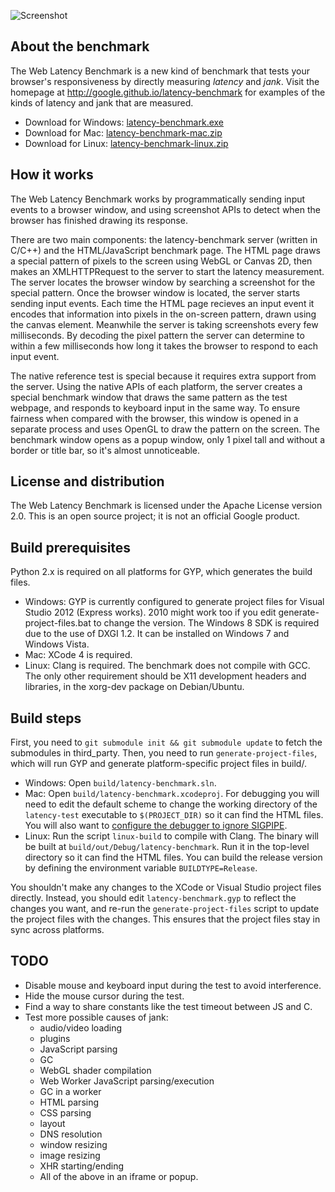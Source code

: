 ![Screenshot](http://google.github.io/latency-benchmark/screenshot.png "Web Latency Benchmark")

## About the benchmark

The Web Latency Benchmark is a new kind of benchmark that tests your browser's responsiveness by directly measuring *latency* and *jank*. Visit the homepage at http://google.github.io/latency-benchmark for examples of the kinds of latency and jank that are measured.

* Download for Windows: [latency-benchmark.exe](http://google.github.io/latency-benchmark/latency-benchmark.exe)
* Download for Mac: [latency-benchmark-mac.zip](http://google.github.io/latency-benchmark/latency-benchmark-mac.zip)
* Download for Linux: [latency-benchmark-linux.zip](http://google.github.io/latency-benchmark/latency-benchmark-linux.zip)

## How it works

The Web Latency Benchmark works by programmatically sending input events to a browser window, and using screenshot APIs to detect when the browser has finished drawing its response.

There are two main components: the latency-benchmark server (written in C/C++) and the HTML/JavaScript benchmark page. The HTML page draws a special pattern of pixels to the screen using WebGL or Canvas 2D, then makes an XMLHTTPRequest to the server to start the latency measurement. The server locates the browser window by searching a screenshot for the special pattern. Once the browser window is located, the server starts sending input events. Each time the HTML page recieves an input event it encodes that information into pixels in the on-screen pattern, drawn using the canvas element. Meanwhile the server is taking screenshots every few milliseconds. By decoding the pixel pattern the server can determine to within a few milliseconds how long it takes the browser to respond to each input event.

The native reference test is special because it requires extra support from the server. Using the native APIs of each platform, the server creates a special benchmark window that draws the same pattern as the test webpage, and responds to keyboard input in the same way. To ensure fairness when compared with the browser, this window is opened in a separate process and uses OpenGL to draw the pattern on the screen. The benchmark window opens as a popup window, only 1 pixel tall and without a border or title bar, so it's almost unnoticeable.

## License and distribution

The Web Latency Benchmark is licensed under the Apache License version 2.0. This is an open source project; it is not an official Google product.

## Build prerequisites

Python 2.x is required on all platforms for GYP, which generates the build files.

* Windows: GYP is currently configured to generate project files for Visual Studio 2012 (Express works). 2010 might work too if you edit generate-project-files.bat to change the version. The Windows 8 SDK is required due to the use of DXGI 1.2. It can be installed on Windows 7 and Windows Vista.
* Mac: XCode 4 is required.
* Linux: Clang is required. The benchmark does not compile with GCC. The only other requirement should be X11 development headers and libraries, in the xorg-dev package on Debian/Ubuntu.

## Build steps

First, you need to `git submodule init && git submodule update` to fetch the submodules in third_party. Then, you need to run `generate-project-files`, which will run GYP and generate platform-specific project files in build/.

* Windows: Open `build/latency-benchmark.sln`.
* Mac: Open `build/latency-benchmark.xcodeproj`. For debugging you will need to edit the default scheme to change the working directory of the `latency-test` executable to `$(PROJECT_DIR)` so it can find the HTML files. You will also want to [configure the debugger to ignore SIGPIPE](http://stackoverflow.com/questions/10431579/permanently-configuring-lldb-in-xcode-4-3-2-not-to-stop-on-signals).
* Linux: Run the script `linux-build` to compile with Clang. The binary will be built at `build/out/Debug/latency-benchmark`. Run it in the top-level directory so it can find the HTML files. You can build the release version by defining the environment variable `BUILDTYPE=Release`.

You shouldn't make any changes to the XCode or Visual Studio project files directly. Instead, you should edit `latency-benchmark.gyp` to reflect the changes you want, and re-run the `generate-project-files` script to update the project files with the changes. This ensures that the project files stay in sync across platforms.

## TODO

* Disable mouse and keyboard input during the test to avoid interference.
* Hide the mouse cursor during the test.
* Find a way to share constants like the test timeout between JS and C.
* Test more possible causes of jank:
    * audio/video loading
    * plugins
    * JavaScript parsing
    * GC
    * WebGL shader compilation
    * Web Worker JavaScript parsing/execution
    * GC in a worker
    * HTML parsing
    * CSS parsing
    * layout
    * DNS resolution
    * window resizing
    * image resizing
    * XHR starting/ending
    * All of the above in an iframe or popup.
